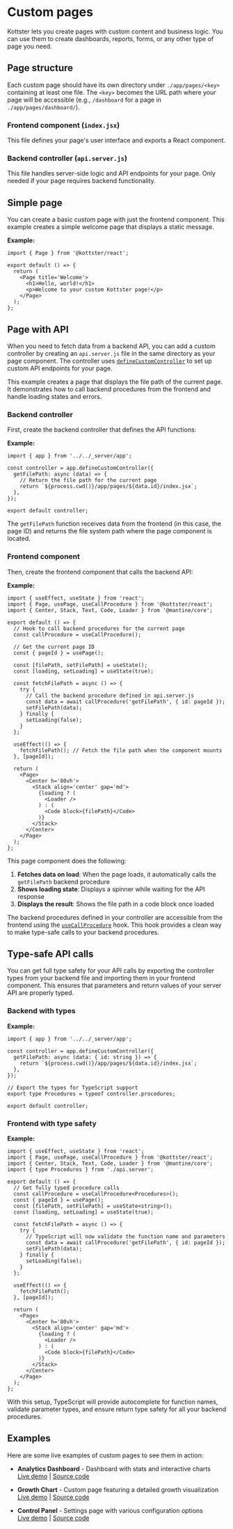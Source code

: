 # Custom pages

Kottster lets you create pages with custom content and business logic. You can use them to create dashboards, reports, forms, or any other type of page you need.

## Page structure

Each custom page should have its own directory under `./app/pages/<key>` containing at least one file. The `<key>` becomes the URL path where your page will be accessible (e.g., `/dashboard` for a page in `./app/pages/dashboard/`).

### Frontend component (`index.jsx`)
This file defines your page's user interface and exports a React component.

### Backend controller (`api.server.js`)
This file handles server-side logic and API endpoints for your page. Only needed if your page requires backend functionality.

## Simple page

You can create a basic custom page with just the frontend component. This example creates a simple welcome page that displays a static message.

**Example:**

```tsx [app/pages/welcome/index.jsx]
import { Page } from '@kottster/react';

export default () => {
  return (
    <Page title='Welcome'>
      <h1>Hello, world!</h1>
      <p>Welcome to your custom Kottster page!</p>
    </Page>
  );
};
```

## Page with API

When you need to fetch data from a backend API, you can add a custom controller by creating an `api.server.js` file in the same directory as your page component. The controller uses [`defineCustomController`](./api.md) to set up custom API endpoints for your page.

This example creates a page that displays the file path of the current page. It demonstrates how to call backend procedures from the frontend and handle loading states and errors.

### Backend controller

First, create the backend controller that defines the API functions:

**Example:**

```tsx [app/pages/example/api.server.js]
import { app } from '../../_server/app';

const controller = app.defineCustomController({
  getFilePath: async (data) => {
    // Return the file path for the current page
    return `${process.cwd()}/app/pages/${data.id}/index.jsx`;
  },
});

export default controller;
```

The `getFilePath` function receives data from the frontend (in this case, the page ID) and returns the file system path where the page component is located.

### Frontend component

Then, create the frontend component that calls the backend API:

**Example:**

```tsx [app/pages/example/index.jsx]
import { useEffect, useState } from 'react';
import { Page, usePage, useCallProcedure } from '@kottster/react';
import { Center, Stack, Text, Code, Loader } from '@mantine/core';

export default () => {
  // Hook to call backend procedures for the current page
  const callProcedure = useCallProcedure();
  
  // Get the current page ID
  const { pageId } = usePage();
  
  const [filePath, setFilePath] = useState();
  const [loading, setLoading] = useState(true);
  
  const fetchFilePath = async () => {
    try {
      // Call the backend procedure defined in api.server.js
      const data = await callProcedure('getFilePath', { id: pageId });
      setFilePath(data);
    } finally {
      setLoading(false);
    }
  };

  useEffect(() => {
    fetchFilePath(); // Fetch the file path when the component mounts
  }, [pageId]);

  return (
    <Page>
      <Center h='80vh'>
        <Stack align='center' gap='md'>
          {loading ? (
            <Loader />
          ) : (
            <Code block>{filePath}</Code>
          )}
        </Stack>
      </Center>
    </Page>
  );
};
```

This page component does the following:
1. **Fetches data on load**: When the page loads, it automatically calls the `getFilePath` backend procedure
2. **Shows loading state**: Displays a spinner while waiting for the API response
3. **Displays the result**: Shows the file path in a code block once loaded

The backend procedures defined in your controller are accessible from the frontend using the [`useCallProcedure`](../ui/use-call-procedure-hook.md) hook. This hook provides a clean way to make type-safe calls to your backend procedures.

## Type-safe API calls

You can get full type safety for your API calls by exporting the controller types from your backend file and importing them in your frontend component. This ensures that parameters and return values of your server API are properly typed.

### Backend with types

**Example:**

```tsx [app/pages/example/api.server.ts]
import { app } from '../../_server/app';

const controller = app.defineCustomController({
  getFilePath: async (data: { id: string }) => {
    return `${process.cwd()}/app/pages/${data.id}/index.jsx`;
  },
});

// Export the types for TypeScript support
export type Procedures = typeof controller.procedures;

export default controller;
```

### Frontend with type safety

**Example:**

```tsx [app/pages/example/index.tsx]
import { useEffect, useState } from 'react';
import { Page, usePage, useCallProcedure } from '@kottster/react';
import { Center, Stack, Text, Code, Loader } from '@mantine/core';
import { type Procedures } from './api.server';

export default () => {
  // Get fully typed procedure calls
  const callProcedure = useCallProcedure<Procedures>();
  const { pageId } = usePage();
  const [filePath, setFilePath] = useState<string>();
  const [loading, setLoading] = useState(true);
  
  const fetchFilePath = async () => {
    try {
      // TypeScript will now validate the function name and parameters
      const data = await callProcedure('getFilePath', { id: pageId });
      setFilePath(data);
    } finally {
      setLoading(false);
    }
  };

  useEffect(() => {
    fetchFilePath();
  }, [pageId]);

  return (
    <Page>
      <Center h='80vh'>
        <Stack align='center' gap='md'>
          {loading ? (
            <Loader />
          ) : (
            <Code block>{filePath}</Code>
          )}
        </Stack>
      </Center>
    </Page>
  );
};
```

With this setup, TypeScript will provide autocomplete for function names, validate parameter types, and ensure return type safety for all your backend procedures.

## Examples

Here are some live examples of custom pages to see them in action:

* **Analytics Dashboard** - Dashboard with stats and interactive charts  
  [Live demo](https://demo.kottster.app/analyticsDashboard) | [Source code](https://github.com/kottster/live-demo/tree/main/app/pages/analyticsDashboard)

* **Growth Chart** - Custom page featuring a detailed growth visualization  
  [Live demo](https://demo.kottster.app/growthChart) | [Source code](https://github.com/kottster/live-demo/tree/main/app/pages/growthChart)

* **Control Panel** - Settings page with various configuration options  
  [Live demo](https://demo.kottster.app/controlPanel) | [Source code](https://github.com/kottster/live-demo/tree/main/app/pages/controlPanel)